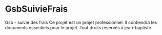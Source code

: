 GsbSuivieFrais
==============

Gsb - suivie des frais 
Ce projet est un projet professionnel.
Il contiendra les documents essentiels pour le projet.
Tout droits réservés à jean-baptiste.
